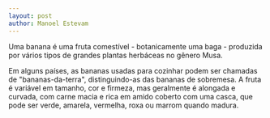 ```yaml
---
layout: post
author: Manoel Estevam
---
```


Uma banana é uma fruta comestível - botanicamente uma baga - produzida por vários tipos de grandes plantas herbáceas no gênero Musa.

Em alguns países, as bananas usadas para cozinhar podem ser chamadas de "bananas-da-terra", distinguindo-as das bananas de sobremesa. A fruta é variável em tamanho, cor e firmeza, mas geralmente é alongada e curvada, com carne macia e rica em amido coberto com uma casca, que pode ser verde, amarela, vermelha, roxa ou marrom quando madura.
